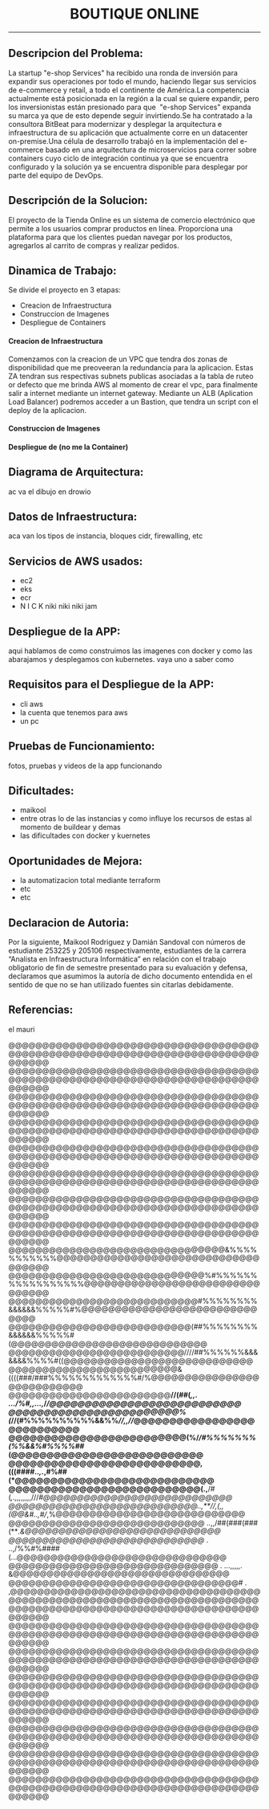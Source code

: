 
<h1 align="center"> BOUTIQUE ONLINE </h1>

---
## Descripcion del Problema:
La startup "e-shop Services" ha recibido una ronda de inversión para expandir sus operaciones por todo el mundo, haciendo llegar sus servicios de e-commerce y retail, a todo el continente de América.La competencia actualmente está posicionada en la región a la cual se quiere expandir, pero los inversionistas están presionado para que  "e-shop Services" expanda su marca ya que de esto depende seguir invirtiendo.Se ha contratado a la consultora BitBeat para modernizar y desplegar la arquitectura e infraestructura de su aplicación que actualmente corre en un datacenter on-premise.Una célula de desarrollo trabajó en la implementación del e-commerce basado en una arquitectura de microservicios para correr sobre containers cuyo ciclo de integración continua ya que se encuentra configurado y la solución ya se encuentra disponible para desplegar por parte del equipo de DevOps.

<script async id="asciicast-k5l1Aa7sODNu5j4LItb3j7Kj2" src="https://asciinema.org/a/k5l1Aa7sODNu5j4LItb3j7Kj2.js"></script>

## Descripción de la Solucion:
El proyecto de la Tienda Online es un sistema de comercio electrónico que permite a los usuarios comprar productos en línea. Proporciona una plataforma para que los clientes puedan navegar por los productos, agregarlos al carrito de compras y realizar pedidos.

## Dinamica de Trabajo:
Se divide el proyecto en 3 etapas:
 - Creacion de Infraestructura
 - Construccion de Imagenes
 - Despliegue de Containers

#### Creacion de Infraestructura
Comenzamos con la creacion de un VPC que tendra dos zonas de disponibilidad que me preoveeran la redundancia para la aplicacion. Estas ZA tendran sus respectivas subnets publicas asociadas a la tabla de ruteo or defecto que me brinda AWS al momento de crear el vpc, para finalmente salir a internet mediante un internet gateway.
Mediante un ALB (Aplication Load Balancer) podremos acceder a un Bastion, que tendra un script con el deploy de la aplicacion.

#### Construccion de Imagenes

#### Despliegue de (no me la Container)

## Diagrama de Arquitectura:
ac va el dibujo en drowio
## Datos de Infraestructura:
aca van los tipos de instancia, bloques cidr, firewalling, etc
## Servicios de AWS usados:
- ec2 
- eks 
- ecr
- N I C K niki niki niki jam
## Despliegue de la APP:
aqui hablamos de como construimos las imagenes con docker y como las abarajamos y desplegamos con kubernetes.
vaya uno a saber como
## Requisitos para el Despliegue de la APP:
- cli aws
- la cuenta que tenemos para aws
- un pc
## Pruebas de Funcionamiento:
fotos, pruebas y videos de la app funcionando
## Dificultades:
- maikool
- entre otras lo de las instancias y como influye los recursos de estas al momento de buildear y demas 
- las dificultades con docker y kuernetes
## Oportunidades de Mejora:
- la automatizacion total mediante terraform
- etc
- etc
## Declaracion de Autoria:
Por la siguiente, Maikool Rodriguez  y Damián Sandoval con números de estudiante 253225  y 205106 respectivamente, estudiantes de la carrera “Analista en Infraestructura Informática” en relación con el trabajo obligatorio de fin de semestre presentado para su evaluación y defensa, declaramos que asumimos la autoría de dicho documento entendida en el sentido de que no se han utilizado fuentes sin citarlas debidamente.

## Referencias:
el mauri


@@@@@@@@@@@@@@@@@@@@@@@@@@@@@@@@@@@@@@@@@@@@@@@@@@@@@@@@@@@@@@@@@@@@@@@@@@@@@@@@
@@@@@@@@@@@@@@@@@@@@@@@@@@@@@@@@@@@@@@@@@@@@@@@@@@@@@@@@@@@@@@@@@@@@@@@@@@@@@@@@
@@@@@@@@@@@@@@@@@@@@@@@@@@@@@@@@@@@@@@@@@@@@@@@@@@@@@@@@@@@@@@@@@@@@@@@@@@@@@@@@
@@@@@@@@@@@@@@@@@@@@@@@@@@@@@@@@@@@@@@@@@@@@@@@@@@@@@@@@@@@@@@@@@@@@@@@@@@@@@@@@
@@@@@@@@@@@@@@@@@@@@@@@@@@@@@@@@@@@@@@@@@@@@@@@@@@@@@@@@@@@@@@@@@@@@@@@@@@@@@@@@
@@@@@@@@@@@@@@@@@@@@@@@@@@@@@@@@@@@@@@@@@@@@@@@@@@@@@@@@@@@@@@@@@@@@@@@@@@@@@@@@
@@@@@@@@@@@@@@@@@@@@@@@@@@@@@@@@@@@@@@@@@@@@@@@@@@@@@@@@@@@@@@@@@@@@@@@@@@@@@@@@
@@@@@@@@@@@@@@@@@@@@@@@@@@@@@@@@@@@@@@@@@@@@@@@@@@@@@@@@@@@@@@@@@@@@@@@@@@@@@@@@
@@@@@@@@@@@@@@@@@@@@@@@@@@@@@@@@&%%%%%%%%%%%@@@@@@@@@@@@@@@@@@@@@@@@@@@@@@@@@@@@
@@@@@@@@@@@@@@@@@@@@@@@@@@@@@%#%%%%%%%%%%%%%%%%%@@@@@@@@@@@@@@@@@@@@@@@@@@@@@@@@
@@@@@@@@@@@@@@@@@@@@@@@@@@@@#%%%%%%%%&&&&&&%%%%%#%@@@@@@@@@@@@@@@@@@@@@@@@@@@@@@
@@@@@@@@@@@@@@@@@@@@@@@@@@@(##%%%%%%%%&&&&&&%%%%%#(@@@@@@@@@@@@@@@@@@@@@@@@@@@@@
@@@@@@@@@@@@@@@@@@@@@@@@@@////##%%%%%%&&&&&&&%%%%#((@@@@@@@@@@@@@@@@@@@@@@@@@@@@
@@@@@@@@@@@@@@@@@@@@@@@@@&((((###/###%%%%%%%%%%%%%#/%@@@@@@@@@@@@@@@@@@@@@@@@@@@
@@@@@@@@@@@@@@@@@@@@@@@@**//(##(*,,. .../%#,,...,*/*/@@@@@@@@@@@@@@@@@@@@@@@@@@@
@@@@@@@@@@@@@@@@@@@@@@@@%(*//(#%%%%%%%%%%&&%%*//,,//*@@@@@@@@@@@@@@@@@@@@@@@@@@@
@@@@@@@@@@@@@@@@@@@@@@@@@(%/*/#%%%%%%%(%%&&%#%%%%##*(@@@@@@@@@@@@@@@@@@@@@@@@@@@
@@@@@@@@@@@@@@@@@@@@@@@@@@@*,*(((###*#*..*,.*,#%##(*@@@@@@@@@@@@@@@@@@@@@@@@@@@@
@@@@@@@@@@@@@@@@@@@@@@@@@@@(.,**/#(*,.,,,*,,,,,///*#@@@@@@@@@@@@@@@@@@@@@@@@@@@@
@@@@@@@@@@@@@@@@@@@@@@@@@@@@..,**//,(,,(@@&#..,#/*,%@@@@@@@@@@@@@@@@@@@@@@@@@@@@
@@@@@@@@@@@@@@@@@@@@@@@@@@@@@ ..,,/##(###(###(***.&@@@@@@@@@@@@@@@@@@@@@@@@@@@@@
@@@@@@@@@@@@@@@@@@@@@@@@@@@@@* . ..,/%%#%####(...@@@@@@@@@@@@@@@@@@@@@@@@@@@@@@@
@@@@@@@@@@@@@@@@@@@@@@@@@@@@@@@ .    ...,,,,,. &@@@@@@@@@@@@@@@@@@@@@@@@@@@@@@@@
@@@@@@@@@@@@@@@@@@@@@@@@@@@@@@@@@@#     . ,@@@@@@@@@@@@@@@@@@@@@@@@@@@@@@@@@@@@@
@@@@@@@@@@@@@@@@@@@@@@@@@@@@@@@@@@@@@@@@@@@@@@@@@@@@@@@@@@@@@@@@@@@@@@@@@@@@@@@@
@@@@@@@@@@@@@@@@@@@@@@@@@@@@@@@@@@@@@@@@@@@@@@@@@@@@@@@@@@@@@@@@@@@@@@@@@@@@@@@@
@@@@@@@@@@@@@@@@@@@@@@@@@@@@@@@@@@@@@@@@@@@@@@@@@@@@@@@@@@@@@@@@@@@@@@@@@@@@@@@@
@@@@@@@@@@@@@@@@@@@@@@@@@@@@@@@@@@@@@@@@@@@@@@@@@@@@@@@@@@@@@@@@@@@@@@@@@@@@@@@@
@@@@@@@@@@@@@@@@@@@@@@@@@@@@@@@@@@@@@@@@@@@@@@@@@@@@@@@@@@@@@@@@@@@@@@@@@@@@@@@@
@@@@@@@@@@@@@@@@@@@@@@@@@@@@@@@@@@@@@@@@@@@@@@@@@@@@@@@@@@@@@@@@@@@@@@@@@@@@@@@@
@@@@@@@@@@@@@@@@@@@@@@@@@@@@@@@@@@@@@@@@@@@@@@@@@@@@@@@@@@@@@@@@@@@@@@@@@@@@@@@@
@@@@@@@@@@@@@@@@@@@@@@@@@@@@@@@@@@@@@@@@@@@@@@@@@@@@@@@@@@@@@@@@@@@@@@@@@@@@@@@@
